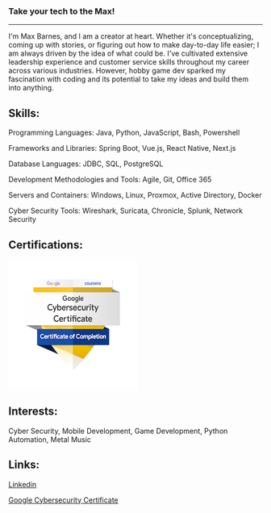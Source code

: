 ### Take your tech to the Max!
------------------------------------------------------------

I'm Max Barnes, and I am a creator at heart. Whether it's conceptualizing, coming up with stories, or figuring out how to make day-to-day life easier; I am always driven by the idea of what could be. I've cultivated extensive leadership experience and customer service skills throughout my career across various industries. However, hobby game dev sparked my fascination with coding and its potential to take my ideas and build them into anything. 

Skills:
--------------------------------------------------------------
Programming Languages: Java, Python, JavaScript, Bash, Powershell

Frameworks and Libraries: Spring Boot, Vue.js, React Native, Next.js     

Database Languages: JDBC, SQL, PostgreSQL

Development Methodologies and Tools: Agile, Git, Office 365 

Servers and Containers: Windows, Linux, Proxmox, Active Directory, Docker

Cyber Security Tools: Wireshark, Suricata, Chronicle, Splunk, Network Security

Certifications:
---------------------------------------------------------------
![Alt text](/google-cyber-certificate.png)

Interests: 
---------------------------------------------------------------
Cyber Security, Mobile Development, Game Development, Python Automation, Metal Music

Links:
---------------------------------------------------------------
[Linkedin](https://www.linkedin.com/in/maxbarnesdev/)

[Google Cybersecurity Certificate](https://www.credly.com/badges/836d5969-2c2e-4acc-b347-9cf68f537815/public_url)

